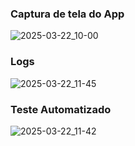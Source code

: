 ### Captura de tela do App
![2025-03-22_10-00](https://github.com/user-attachments/assets/44be3b02-f105-4a3a-ab7f-0ff01b3199cf)


### Logs
![2025-03-22_11-45](https://github.com/user-attachments/assets/1ac04bb7-de2b-4cdf-979c-caee661f25c2)


### Teste Automatizado
![2025-03-22_11-42](https://github.com/user-attachments/assets/fabf1329-416d-44be-bb7b-26db02ec3017)


